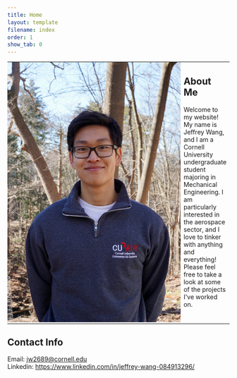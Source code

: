 ```yaml
---
title: Home
layout: template
filename: index
order: 1
show_tab: 0
--- 
```


<table style="border:none">
    <tr style="border:none">
        <td style="padding:0px;border:none;width:400px;vertical-align:top"><img src = "Jeffrey.JPEG"></td>
        <td style="border:none;vertical-align:top">
            <h2>About Me</h2>
Welcome to my website! My name is Jeffrey Wang, and I am a Cornell University undergraduate student majoring in Mechanical Engineering. I am particularly interested in the aerospace sector, and I love to tinker with anything and everything! Please feel free to take a look at some of the projects I've worked on. 
        </td>
    </tr>
</table>

## Contact Info
Email: jw2689@cornell.edu </br>
Linkedin: https://www.linkedin.com/in/jeffrey-wang-084913296/
